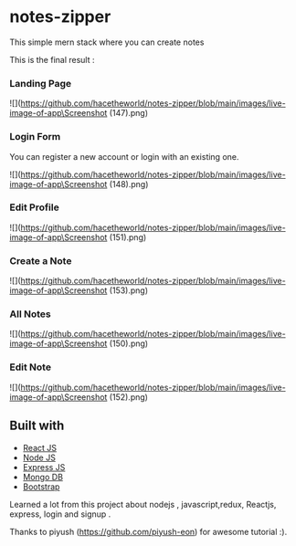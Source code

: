# notes-zipper

This simple mern stack where you can create notes

This is the final result :

### Landing Page

![](https://github.com/hacetheworld/notes-zipper/blob/main/images/live-image-of-app\Screenshot (147).png)

### Login Form

You can register a new account or login with an existing one.

![](https://github.com/hacetheworld/notes-zipper/blob/main/images/live-image-of-app\Screenshot (148).png)

### Edit Profile

![](https://github.com/hacetheworld/notes-zipper/blob/main/images/live-image-of-app\Screenshot (151).png)

### Create a Note

![](https://github.com/hacetheworld/notes-zipper/blob/main/images/live-image-of-app\Screenshot (153).png)

### All Notes

![](https://github.com/hacetheworld/notes-zipper/blob/main/images/live-image-of-app\Screenshot (150).png)

### Edit Note

![](https://github.com/hacetheworld/notes-zipper/blob/main/images/live-image-of-app\Screenshot (152).png)

## Built with

- [React JS](https://reactjs.org/)
- [Node JS](https://nodejs.org/)
- [Express JS](https://expressjs.com/)
- [Mongo DB](https://www.mongodb.com/)
- [Bootstrap](http://getbootstrap.com/)

Learned a lot from this project about nodejs , javascript,redux, Reactjs, express, login and signup .

Thanks to piyush (https://github.com/piyush-eon) for awesome tutorial :).
